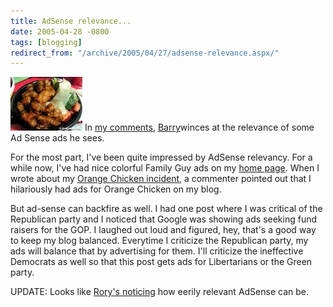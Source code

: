 ```yaml
---
title: AdSense relevance...
date: 2005-04-28 -0800
tags: [blogging]
redirect_from: "/archive/2005/04/27/adsense-relevance.aspx/"
---
```


![Orange Chicken](/images/OrangeChicken.jpg) In [my
comments](https://haacked.com/archive/2005/04/29/2874.aspx#2876),
[Barry](http://idunno.org/)winces at the relevance of some Ad Sense ads
he sees.

For the most part, I've been quite impressed by AdSense relevancy. For a
while now, I've had nice colorful Family Guy ads on my [home
page](https://haacked.com/). When I wrote about my [Orange Chicken
incident](https://haacked.com/archive/2005/01/27/2038.aspx), a commenter
pointed out that I hilariously had ads for Orange Chicken on my blog.

But ad-sense can backfire as well. I had one post where I was critical
of the Republican party and I noticed that Google was showing ads
seeking fund raisers for the GOP. I laughed out loud and figured, hey,
that's a good way to keep my blog balanced. Everytime I criticize the
Republican party, my ads will balance that by advertising for them. I'll
criticize the ineffective Democrats as well so that this post gets ads
for Libertarians or the Green party.

UPDATE: Looks like [Rory's
noticing](http://neopoleon.com/blog/posts/13943.aspx) how eerily
relevant AdSense can be.

